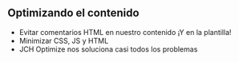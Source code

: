 ## Optimizando el contenido
* Evitar comentarios HTML en nuestro contenido ¡Y en la plantilla!
* Minimizar CSS, JS y HTML
* JCH Optimize nos soluciona casi todos los problemas
